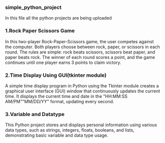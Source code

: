 ### simple_python_project
In this file all the python projects are being uploaded
### 1.Rock Paper Scissors Game
In this two-player Rock-Paper-Scissors game, the user competes against the computer. Both players choose between rock, paper, or scissors in each round. The rules are simple: rock beats scissors, scissors beat paper, and paper beats rock. The winner of each round scores a point, and the game continues until one player earns 3 points to claim victory.
### 2.Time Display Using GUI(tkinter module)
A simple time display program in Python using the Tkinter module creates a graphical user interface (GUI) window that continuously updates the current time.  It displays the current time and date in the "HH:MM:SS AM/PM""MM/DD/YY" format, updating every second. 
### 3.Variable and Datatype
This Python project stores and displays personal information using various data types, such as strings, integers, floats, booleans, and lists, demonstrating basic variable and data type usage.
